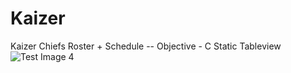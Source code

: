 # Kaizer
Kaizer Chiefs Roster + Schedule
-- Objective - C Static Tableview 
![Test Image 4](https://github.com/tograh/testrepository/3DTest.png)
